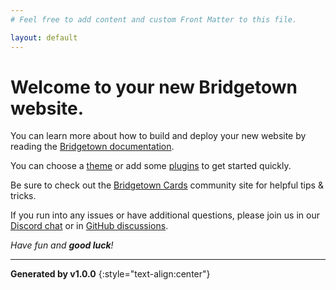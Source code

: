 ```yaml
---
# Feel free to add content and custom Front Matter to this file.

layout: default
---
```


# Welcome to your new Bridgetown website.

You can learn more about how to build and deploy your new website by reading the  [Bridgetown documentation](https://www.bridgetownrb.com/docs).

You can choose a [theme](https://github.com/topics/bridgetown-theme) or add some [plugins](https://www.bridgetownrb.com/plugins/) to get started quickly.

Be sure to check out the [Bridgetown Cards](https://bridgetown.cards) community site for helpful tips & tricks.

If you run into any issues or have additional questions, please join us in our [Discord chat](https://discord.gg/4E6hktQGz4) or in [GitHub discussions](https://github.com/bridgetownrb/bridgetown/discussions).

_Have fun and **good luck**!_

----

**Generated by v1.0.0**
{:style="text-align:center"}
